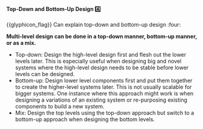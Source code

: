 <div id="title">

#### Top-Down and Bottom-Up Design :four:

</div>
<span id="outcomes">{{glyphicon_flag}} Can explain top-down and bottom-up design :four:</span>

<div id="body">

**Multi-level design can be done in a top-down manner, bottom-up manner, or as a mix.**
* Top-down: Design the high-level design first and flesh out the lower levels later. This is especially useful when designing big and novel systems where the high-level design needs to be stable before lower levels can be designed.
* Bottom-up: Design lower level components first and put them together to create the higher-level systems later. This is not usually scalable for bigger systems. One instance where this approach might work is when designing a variations of an existing system or re-purposing existing components to build a new system.
* Mix: Design the top levels using the top-down approach but switch to a bottom-up approach when designing the bottom levels. 

</div>

<div id="extras">

<include src="exercises.md" />

</div>